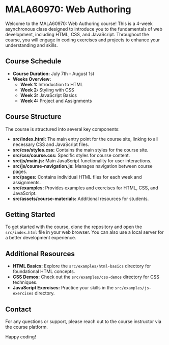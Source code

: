 # MALA60970: Web Authoring 

Welcome to the MALA60970: Web Authoring course! This is a 4-week asynchronous class designed to introduce you to the fundamentals of web development, including HTML, CSS, and JavaScript. Throughout the course, you will engage in coding exercises and projects to enhance your understanding and skills.

## Course Schedule

- **Course Duration:** July 7th - August 1st
- **Weeks Overview:**
  - **Week 1:** Introduction to HTML
  - **Week 2:** Styling with CSS
  - **Week 3:** JavaScript Basics
  - **Week 4:** Project and Assignments

## Course Structure

The course is structured into several key components:

- **src/index.html:** The main entry point for the course site, linking to all necessary CSS and JavaScript files.
- **src/css/styles.css:** Contains the main styles for the course site.
- **src/css/course.css:** Specific styles for course content.
- **src/js/main.js:** Main JavaScript functionality for user interactions.
- **src/js/course-navigation.js:** Manages navigation between course pages.
- **src/pages:** Contains individual HTML files for each week and assignments.
- **src/examples:** Provides examples and exercises for HTML, CSS, and JavaScript.
- **src/assets/course-materials:** Additional resources for students.

## Getting Started

To get started with the course, clone the repository and open the `src/index.html` file in your web browser. You can also use a local server for a better development experience.

## Additional Resources

- **HTML Basics:** Explore the `src/examples/html-basics` directory for foundational HTML concepts.
- **CSS Demos:** Check out the `src/examples/css-demos` directory for CSS techniques.
- **JavaScript Exercises:** Practice your skills in the `src/examples/js-exercises` directory.

## Contact

For any questions or support, please reach out to the course instructor via the course platform.

Happy coding!
